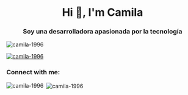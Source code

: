 <h1 align="center">Hi 👋, I'm Camila</h1>
<h3 align="center">Soy una desarrolladora apasionada por la tecnología</h3>

<p align="left"> <img src="https://komarev.com/ghpvc/?username=camila-1996&label=Profile%20views&color=0e75b6&style=flat" alt="camila-1996" /> </p>

<p align="left"> <a href="https://github.com/ryo-ma/github-profile-trophy"><img src="https://github-profile-trophy.vercel.app/?username=camila-1996" alt="camila-1996" /></a> </p>

<h3 align="left">Connect with me:</h3>
<p align="left">
</p>

<p><img align="left" src="https://github-readme-stats.vercel.app/api/top-langs?username=camila-1996&show_icons=true&locale=en&layout=compact" alt="camila-1996" /></p>

<p>&nbsp;<img align="center" src="https://github-readme-stats.vercel.app/api?username=camila-1996&show_icons=true&locale=en" alt="camila-1996" /></p>
